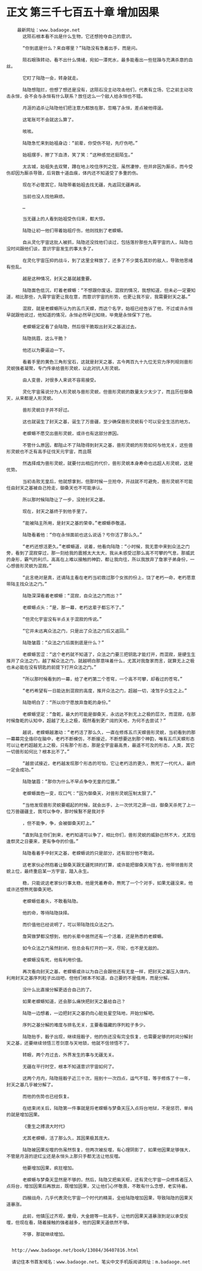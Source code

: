 # 正文 第三千七百五十章 增加因果
        最新网址：www.badaoge.net
          这陨石根本看不出是什么生物，它还想抢夺自己的意识。
      
          “你到底是什么？来自哪里？”陆隐没有急着出手，而是问。
      
          陨石眼珠转动，看不出什么情绪，宛如一潭死水，最多能看出一些狂躁与充满杀意的血丝。
      
          它盯了陆隐一会，转身就走。
      
          陆隐想阻拦，但想了想还是没有，这陨石没主动攻击他们，代表有立场，它之前主动攻击永恒，会不会与永恒有什么联系？放任这么一个敌人给永恒也不错。
      
          月涯的追杀让陆隐他们把注意力都放在那，忽略了永恒，差点被他得逞。
      
          这笔账可不会就这么算了。
      
          咳咳。
      
          陆隐急忙来到始祖身边：“前辈，你受伤不轻，先疗伤吧。”
      
          始祖摆手，擦了下血渍，笑了笑：“这种感觉还挺陌生。”
      
          太古城，始祖失去双臂，蹲在地上咬住序列之弦，虽然凄惨，但并非因为厮杀，而今受伤却因为厮杀导致，后背数十道血痕，体内还不知道受了多重的伤。
      
          现在不必管其它，陆隐带着始祖去找无疆，先返回无疆再说。
      
          当前也没人找他麻烦。
      
          …
      
          当无疆上的人看到始祖受伤归来，都大惊。
      
          陆隐让初一他们带着始祖疗伤，他则找到了老蝾螈。
      
          自从灵化宇宙这批人被抓，陆隐还没找他们谈过，包括落狞那些九霄宇宙的人，陆隐也没时间跟他们谈，意识宇宙发生的事太多了。
      
          在灵化宇宙压抑的战斗，到了这里全释放了，还多了不少莫名其妙的敌人，导致他思绪有些乱。
      
          越是这种情况，封天之基就越重要。
      
          陆隐面色低沉，盯着老蝾螈：“不想跟你废话，混寂的情况，我想知道，但未必一定要知道，相比那些，九霄宇宙更让我在意，而意识宇宙的形势，也更让我不安，我需要封天之基。”
      
          混寂，就是老蝾螈所认为的五爪天蝾，而这个名字，始祖已经告诉了他，不过或许永恒早就跟他说过，他知道的情况，永恒必然早已知晓，毕竟是永恒保下了他。
      
          老蝾螈定定看了会陆隐，然后很干脆取出封天之基送过去。
      
          陆隐挑眉，这么干脆？
      
          他还以为要逼迫一下。
      
          看着手里的黄色三角形宝石，这就是封天之基，古今两百九十九位无穷力序列规则兽形灵蜕强者凝聚，专门传承给兽形灵蜕，以此对抗人形灵蜕。
      
          由人变兽，对很多人来说不容易接受。
      
          灵化宇宙虽说分为人形灵蜕与兽形灵蜕，但兽形灵蜕的数量太少太少了，而且历任御桑天，从来都是人形灵蜕。
      
          兽形灵蜕日子并不好过。
      
          这也就诞生了封天之基，诞生了万兽疆，至少确保兽形灵蜕有个可以安全生活的地方。
      
          老蝾螈不愿交出兽形灵蜕，或许也有这部分原因。
      
          不管什么原因，都阻止不了陆隐得到封天之基，兽形灵蜕的形势如何与他无关，这些兽形灵蜕也不乏有高手征伐天元宇宙，而且既
      
          然选择成为兽形灵蜕，就要付出相应的代价，兽形灵蜕本身寿命也远超人形灵蜕，这是优势。
      
          当初击败无皇后，他就想拿到，但那时候一旦抢夺，开战就不可避免，兽形灵蜕不可能任由封天之基被自己抢走，御桑天也不可能承认。
      
          所以那时候陆隐让了一步，没抢封天之基。
      
          现在，封天之基终于到他手里了。
      
          “能被陆主所用，是封天之基的荣幸。”老蝾螈恭敬道。
      
          陆隐看着他：“你在永恒面前也这么说话？亏你活了那么久。”
      
          “老朽还想活更久。”老蝾螈道，说着，他看向陆隐：“小时候，我无意中来到众法之门旁，看到了混寂穿过，那一刻给我的震撼太大太大，我从未感受过那么高不可攀的气息，那威武的身形，霸气的利爪，高高在上难以接触的神韵，都让我向往，所以我放弃了詹家子弟身份，一心想兽形灵蜕为混寂。”
      
          “此言绝对是真，还请陆主看在老朽当初救过那个女孩的份上，饶了老朽一命，老朽愿意带陆主找众法之门。”
      
          陆隐深深看着老蝾螈：“混寂，自众法之门而出？”
      
          老蝾螈点头：“是，那一幕，老朽这辈子都忘不了。”
      
          “但灵化宇宙没有半点关于混寂的传说。”
      
          “它并未远离众法之门，只是出了众法之门后又返回。”
      
          陆隐皱眉：“众法之门后面到底是什么？”
      
          老蝾螈苦涩：“这个老朽就不知道了，众法之门要三把钥匙才能打开，而混寂，是硬生生推开了众法之门，越了解众法之门，就越明白那意味着什么，尤其对我詹家而言，就算无上之极也未必能在没有钥匙的前提下打开众法之门。”
      
          “所以那时候看到的一幕，给了老朽第二个苍穹，一个高不可攀，却看过的苍穹。”
      
          “老朽希望有一日能达到混寂的高度，推开众法之门，超越一切，凌驾于众生之上。”
      
          陆隐明白了：“所以你宁愿放弃詹乾的身份。”
      
          老蝾螈坚定：“詹乾，最大的可能是御桑天，永远达不到无上之极的层次，而混寂，在那时候詹乾的认知中，超越了无上之极，既然看到更广阔的天地，为何不去尝试？”
      
          越说，老蝾螈越激动：“老朽活了那么久，一直在修炼五爪天蝾兽形灵蜕，当初看到的那一幕幕完全烙印在脑中，老朽不断模仿，不断接近，不断想要达到那个神韵，唯有五爪天蝾形态可以让老朽超越无上之极，只有那个形态，那是全宇宙最高贵，最遥不可及的形态，人类，其它一切兽形如何比？根本比不了。”
      
          “越尝试接近，老朽越发现那个形态的可怕，它让老朽活的更久，熬死了一代代人，最终一定会成功。”
      
          陆隐皱眉：“那你为什么不早点争夺无皇的位置。”
      
          老蝾螈面色一变，叹口气：“因为御桑天，对兽形灵蜕压制太狠了。”
      
          “当他发现兽形灵蜕要崛起的时候，就会出手，上一次伏河之源一战，御桑天杀死了上一位万兽疆疆主，我可以争夺，那时候鴷不是我对手
      
          ，但不能争，争，会被御桑天盯上。”
      
          “直到陆主你们到来，老朽知道可以争了，相比你们，兽形灵蜕的威胁已然不大，尤其恰逢祭灵之日要来，更有争夺的价值。”
      
          陆隐看着手中封天之基，老蝾螈说的只是部分，还有部分他不敢说。
      
          这老家伙必然抱着让御桑天跟无疆死拼的打算，或许能把御桑天拖下去，他带领兽形灵蜕上位，最终重启某一方宇宙，踏入永生。
      
          稳，只能说这老家伙行事太稳，他是凭着寿命，熬死了一个个对手，如果无疆没来，他或许还想熬死御桑天吧。
      
          老蝾螈低着头，不敢看陆隐。
      
          他的命，等待陆隐抉择。
      
          而价值他已经说明了，可以带陆隐找众法之门。
      
          詹冥做梦都没想到，他的长辈中居然还有一个活着，还是熟悉的老蝾螈。
      
          如今众法之门虽然封闭，但总会有打开的一天，尽轮，也不是无敌的。
      
          老蝾螈没有死，他有利用价值。
      
          再次看向封天之基，老蝾螈或许以为自己会跟他还有无皇一样，把封天之基压入体内，利用封天之基序列粒子出战吧，但他们根本不知道，自己要的不是借用，而是分解。
      
          没什么比直接分解更适合自己的了。
      
          如果老蝾螈知道，还会那么痛快把封天之基给自己？
      
          陆隐一边想着，一边把封天之基扔向心脏处星空陆地，开始分解吧。
      
          序列之基分解的难度与排名无关，主要看蕴藏的序列粒子多少。
      
          陆隐抬手，骰子出现，继续摇骰子，他的伤还没有完全恢复，也需要足够的时间分解封天之基，还要继续领悟三苍剑意与天地锁，他就不信领悟不了。
      
          转眼，两个月过去，外界发生的事与无疆无关。
      
          无疆在平行时空，根本不知道意识宇宙如何了。
      
          这两个月内，陆隐摇骰子近三十次，摇到十一次四点，运气不错，等于修炼了十一年，封天之基几乎被分解了。
      
          而他的伤势也已经恢复。
      
          在结束闭关后，陆隐第一件事就是将老蝾螈与梦桑天压入点将台地狱，不是惩罚，单纯的就是增加因果。
      
          《重生之搏浪大时代》
      
          尤其老蝾螈，活了那么久，其因果极其庞大。
      
          陆隐被因果反噬的伤虽然恢复，但两次被反噬，有心理阴影了，如果他因果足够强大，不管是月涯的逆红尘还是永恒头上那只手都无法让他反噬。
      
          他要增加因果，疯狂增加。
      
          老蝾螈与梦桑天显然是不够的，然后，陆隐又把紫天枢，还有灵化宇宙一众修炼者压入点将台，增加因果后再放出，既增加因果，又让他们心怀敬畏，不敢有什么念想，老实待着。
      
          四艘战舟，几乎代表灵化宇宙一个时代的精英，全给陆隐增加因果，导致陆隐的因果天道暴涨。
      
          此前，他镇压过齐观，童母，大金翅等一批高手，让他的因果天道暴涨到足以承受反噬，但现在看，随着接触的强者越多，他的因果天道依然不够。
      
          不够，那就继续增加。
      
      
      http://www.badaoge.net/book/13084/36407816.html
      
      请记住本书首发域名：www.badaoge.net。笔尖中文手机版阅读网址：m.badaoge.net